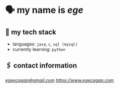 # 🗣️ my name is *ege*

## 🦾 my tech stack
- languages: `java`, `c`, `sql (mysql)`
- currently learning: `python`

## 🖇️ contact information
*egeecagan@gmail.com*
*https://www.egecagan.com*

